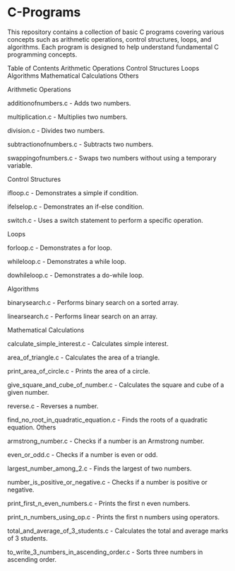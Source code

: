 # C-Programs
This repository contains a collection of basic C programs covering various concepts such as arithmetic operations, control structures, loops, and algorithms. Each program is designed to help understand fundamental C programming concepts.

Table of Contents
Arithmetic Operations
Control Structures
Loops
Algorithms
Mathematical Calculations
Others

Arithmetic Operations

additionofnumbers.c - Adds two numbers.

multiplication.c - Multiplies two numbers.

division.c - Divides two numbers.

subtractionofnumbers.c - Subtracts two numbers.

swappingofnumbers.c - Swaps two numbers without using a temporary variable.

Control Structures

ifloop.c - Demonstrates a simple if condition.

ifelselop.c - Demonstrates an if-else condition.

switch.c - Uses a switch statement to perform a specific operation.

Loops

forloop.c - Demonstrates a for loop.

whileloop.c - Demonstrates a while loop.

dowhileloop.c - Demonstrates a do-while loop.

Algorithms

binarysearch.c - Performs binary search on a sorted array.

linearsearch.c - Performs linear search on an array.

Mathematical Calculations

calculate_simple_interest.c - Calculates simple interest.

area_of_triangle.c - Calculates the area of a triangle.

print_area_of_circle.c - Prints the area of a circle.

give_square_and_cube_of_number.c - Calculates the square and cube of a given number.

reverse.c - Reverses a number.

find_no_root_in_quadratic_equation.c - Finds the roots of a quadratic equation. Others

armstrong_number.c - Checks if a number is an Armstrong number.

even_or_odd.c - Checks if a number is even or odd.

largest_number_among_2.c - Finds the largest of two numbers.

number_is_positive_or_negative.c - Checks if a number is positive or negative.

print_first_n_even_numbers.c - Prints the first n even numbers.

print_n_numbers_using_op.c - Prints the first n numbers using operators.

total_and_average_of_3_students.c - Calculates the total and average marks of 3 students.

to_write_3_numbers_in_ascending_order.c - Sorts three numbers in ascending order.
